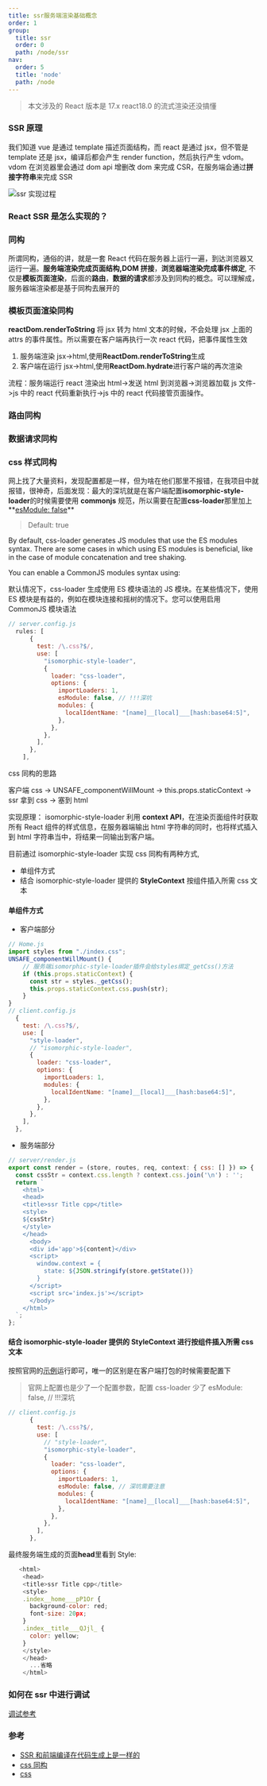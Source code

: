 ```yaml
---
title: ssr服务端渲染基础概念
order: 1
group:
  title: ssr
  order: 0
  path: /node/ssr
nav:
  order: 5
  title: 'node'
  path: /node
---
```


> 本文涉及的 React 版本是 17.x react18.0 的流式渲染还没搞懂

### SSR 原理

我们知道 vue 是通过 template 描述页面结构，而 react 是通过 jsx，但不管是 template 还是 jsx，编译后都会产生 render function，然后执行产生 vdom。 vdom 在浏览器里会通过 dom api 增删改 dom 来完成 CSR，在服务端会通过**拼接字符串**来完成 SSR

![ssr 实现过程](https://p1-juejin.byteimg.com/tos-cn-i-k3u1fbpfcp/f7ae42f6d7f8423abc530763b1ad684e~tplv-k3u1fbpfcp-zoom-in-crop-mark:3024:0:0:0.awebp?)

### React SSR 是怎么实现的？

### 同构

所谓同构，通俗的讲，就是一套 React 代码在服务器上运行一遍，到达浏览器又运行一遍。**服务端渲染完成页面结构,DOM 拼接**，**浏览器端渲染完成事件绑定**, 不仅是**模板页面渲染**，后面的**路由**，**数据的请求**都涉及到同构的概念。可以理解成，服务器端渲染都是基于同构去展开的

### 模板页面渲染同构

**reactDom.renderToString** 将 jsx 转为 html 文本的时候，不会处理 jsx 上面的 attrs 的事件属性。所以需要在客户端再执行一次 react 代码，把事件属性生效

1. 服务端渲染 jsx->html,使用**ReactDom.renderToString**生成
2. 客户端在运行 jsx->html,使用**ReactDom.hydrate**进行客户端的再次渲染

流程：服务端运行 react 渲染出 html->发送 html 到浏览器->浏览器加载 js 文件->js 中的 react 代码重新执行->js 中的 react 代码接管页面操作。

### 路由同构

### 数据请求同构

### css 样式同构

网上找了大量资料，发现配置都是一样，但为啥在他们那里不报错，在我项目中就报错，很神奇，后面发现：最大的深坑就是在客户端配置**isomorphic-style-loader**的时候需要使用 **commonjs** 规范，所以需要在配置**css-loader**那里加上**[esModule: false](https://www.npmjs.com/package/css-loader)**

> Default: true

By default, css-loader generates JS modules that use the ES modules syntax. There are some cases in which using ES modules is beneficial, like in the case of module concatenation and tree shaking.

You can enable a CommonJS modules syntax using:

默认情况下，css-loader 生成使用 ES 模块语法的 JS 模块。在某些情况下，使用 ES 模块是有益的，例如在模块连接和摇树的情况下。您可以使用启用 CommonJS 模块语法

```js
// server.config.js
  rules: [
      {
        test: /\.css?$/,
        use: [
          "isomorphic-style-loader",
          {
            loader: "css-loader",
            options: {
              importLoaders: 1,
              esModule: false, // !!!深坑
              modules: {
                localIdentName: "[name]__[local]___[hash:base64:5]",
              },
            },
          },
        ],
      },
    ],
```

css 同构的思路

客户端 css -> UNSAFE_componentWillMount -> this.props.staticContext -> ssr 拿到 css -> 塞到 html

实现原理： isomorphic-style-loader 利用 **context API**，在渲染页面组件时获取所有 React 组件的样式信息，在服务器端输出 html 字符串的同时，也将样式插入到 html 字符串当中，将结果一同输出到客户端。

目前通过 isomorphic-style-loader 实现 css 同构有两种方式,

- 单组件方式
- 结合 isomorphic-style-loader 提供的 **StyleContext** 按组件插入所需 css 文本

#### 单组件方式

- 客户端部分

```js
// Home.js
import styles from "./index.css";
UNSAFE_componentWillMount() {
    // 服务端isomorphic-style-loader插件会给styles绑定_getCss()方法
    if (this.props.staticContext) {
      const str = styles._getCss();
      this.props.staticContext.css.push(str);
    }
}
// client.config.js
  {
    test: /\.css?$/,
    use: [
      "style-loader",
      // "isomorphic-style-loader",
      {
        loader: "css-loader",
        options: {
          importLoaders: 1,
          modules: {
            localIdentName: "[name]__[local]___[hash:base64:5]",
          },
        },
      },
    ],
  },
```

- 服务端部分

```js
// server/render.js
export const render = (store, routes, req, context: { css: [] }) => {
  const cssStr = context.css.length ? context.css.join('\n') : '';
  return `
    <html>
    <head>
    <title>ssr Title cpp</title>
    <style>
    ${cssStr}
    </style>
    </head>
      <body>
      <div id='app'>${content}</div>
      <script>
        window.context = {
          state: ${JSON.stringify(store.getState())}
        }
      </script>
      <script src='index.js'></script>
      </body>
    </html>
  `;
};
```

#### 结合 isomorphic-style-loader 提供的 StyleContext 进行按组件插入所需 css 文本

按照官网的[示例](https://www.npmjs.com/package/isomorphic-style-loader)运行即可，唯一的区别是在客户端打包的时候需要配置下

> 官网上配置也是少了一个配置参数，配置 css-loader 少了 esModule: false, // !!!深坑

```js
// client.config.js
      {
        test: /\.css?$/,
        use: [
          // "style-loader",
          "isomorphic-style-loader",
          {
            loader: "css-loader",
            options: {
              importLoaders: 1,
              esModule: false, // 深坑需要注意
              modules: {
                localIdentName: "[name]__[local]___[hash:base64:5]",
              },
            },
          },
        ],
      },
```

最终服务端生成的页面**head**里看到 Style:

```js
   <html>
    <head>
    <title>ssr Title cpp</title>
    <style>
    .index__home___pP1Or {
      background-color: red;
      font-size: 20px;
    }
    .index__title___QJjl_ {
      color: yellow;
    }
    </style>
    </head>
      ...省略
    </html>
```

### 如何在 ssr 中进行调试

[调试参考](../../node/tool/1.debugger.md)

### 参考

- [SSR 和前端编译在代码生成上是一样的](https://juejin.cn/post/7068726116940251166)
- [css 同构](https://juejin.cn/post/6854573205349367815#heading-10)
- [css](https://juejin.cn/post/6997830859789172772#heading-6)
